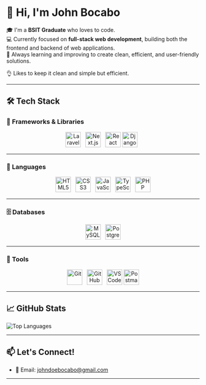 # 👋 Hi, I'm John Bocabo

🎓 I'm a **BSIT Graduate** who loves to code.  
💻 Currently focused on **full-stack web development**, building both the frontend and backend of web applications.  
🚀 Always learning and improving to create clean, efficient, and user-friendly solutions.

👌 Likes to keep it clean and simple but efficient.

---
## 🛠 Tech Stack

### 🚀 Frameworks & Libraries
<p align="center">
  <img title="Laravel" alt="Laravel" src="https://cdn.jsdelivr.net/gh/devicons/devicon@latest/icons/laravel/laravel-original.svg" width="40" />&nbsp;&nbsp;
  <img title="Next.js" alt="Next.js" src="https://cdn.jsdelivr.net/gh/devicons/devicon/icons/nextjs/nextjs-original.svg" width="40" />&nbsp;&nbsp;
  <img title="React" alt="React" src="https://cdn.jsdelivr.net/gh/devicons/devicon/icons/react/react-original.svg" width="40" />
  <img title="Django" alt="Django" src="https://cdn.jsdelivr.net/gh/devicons/devicon/icons/django/django-plain.svg" width="40" />&nbsp;&nbsp;
</p>

---

### 🧰 Languages
<p align="center">
  <img title="HTML5" alt="HTML5" src="https://cdn.jsdelivr.net/gh/devicons/devicon/icons/html5/html5-original.svg" width="40" />&nbsp;&nbsp;
  <img title="CSS3" alt="CSS3" src="https://cdn.jsdelivr.net/gh/devicons/devicon/icons/css3/css3-original.svg" width="40" />&nbsp;&nbsp;
  <img title="JavaScript" alt="JavaScript" src="https://cdn.jsdelivr.net/gh/devicons/devicon/icons/javascript/javascript-original.svg" width="40" />&nbsp;&nbsp;
  <img title="TypeScript" alt="TypeScript" src="https://cdn.jsdelivr.net/gh/devicons/devicon/icons/typescript/typescript-original.svg" width="40" />&nbsp;&nbsp;
  <img title="PHP" alt="PHP" src="https://cdn.jsdelivr.net/gh/devicons/devicon/icons/php/php-original.svg" width="40" />
</p>

---

### 🗄️ Databases
<p align="center">
  <img title="MySQL" alt="MySQL" src="https://cdn.jsdelivr.net/gh/devicons/devicon/icons/mysql/mysql-original.svg" width="40" />&nbsp;&nbsp;
  <img title="PostgreSQL" alt="PostgreSQL" src="https://cdn.jsdelivr.net/gh/devicons/devicon/icons/postgresql/postgresql-original.svg" width="40" />
</p>

---

### 🔧 Tools
<p align="center">
  <img title="Git" alt="Git" src="https://cdn.jsdelivr.net/gh/devicons/devicon/icons/git/git-original.svg" width="40" />&nbsp;&nbsp;
  <img title="GitHub" alt="GitHub" src="https://cdn.jsdelivr.net/gh/devicons/devicon/icons/github/github-original.svg" width="40" />&nbsp;&nbsp;
  <img title="VS Code" alt="VS Code" src="https://cdn.jsdelivr.net/gh/devicons/devicon/icons/vscode/vscode-original.svg" width="40" />
  <img title="Postman" alt="Postman" src="https://cdn.jsdelivr.net/gh/devicons/devicon/icons/postman/postman-original.svg" width="40" />
</p>


---

## 📈 GitHub Stats

![Top Languages](https://github-readme-stats.vercel.app/api/top-langs/?username=JohnBocabo&layout=compact&theme=tokyonight)

---

## 📫 Let's Connect!

- 📧 Email: johndoebocabo@gmail.com


---

